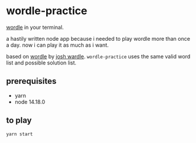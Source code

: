 # wordle-practice

[wordle](https://powerlanguage.co.uk/wordle) in your terminal.

a hastily written node app because i needed to play wordle more than once a day. now i can play it as much as i want.

based on [wordle](https://powerlanguage.co.uk/wordle/) by [josh wardle](https://powerlanguage.co.uk/). `wordle-practice` uses the same valid word list and possible solution list.

## prerequisites
- yarn
- node 14.18.0

## to play
`yarn start`
